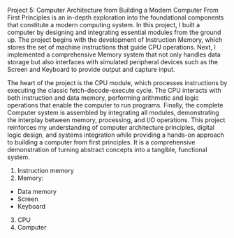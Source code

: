 Project 5: Computer Architecture from Building a Modern Computer From First Principles is an in-depth exploration into the foundational components that constitute a modern computing system. In this project, I built a computer by designing and integrating essential modules from the ground up. The project begins with the development of Instruction Memory, which stores the set of machine instructions that guide CPU operations. Next, I implemented a comprehensive Memory system that not only handles data storage but also interfaces with simulated peripheral devices such as the Screen and Keyboard to provide output and capture input.

The heart of the project is the CPU module, which processes instructions by executing the classic fetch-decode-execute cycle. The CPU interacts with both instruction and data memory, performing arithmetic and logic operations that enable the computer to run programs. Finally, the complete Computer system is assembled by integrating all modules, demonstrating the interplay between memory, processing, and I/O operations. This project reinforces my understanding of computer architecture principles, digital logic design, and systems integration while providing a hands-on approach to building a computer from first principles. It is a comprehensive demonstration of turning abstract concepts into a tangible, functional system.


1. Instruction memory
2. Memory:
  - Data memory
  - Screen
  - Keyboard
3. CPU
4. Computer
